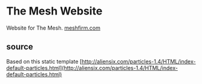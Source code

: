 # The Mesh Website
Website for The Mesh. [meshfirm.com](meshfirm.com)

## source
Based on this static template [http://aliensix.com/particles-1.4/HTML/index-default-particles.html](http://aliensix.com/particles-1.4/HTML/index-default-particles.html)
